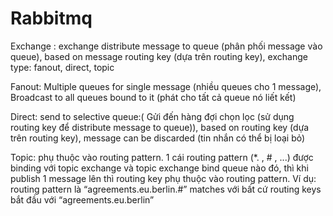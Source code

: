 # Rabbitmq



Exchange : exchange distribute message to queue (phân phối message vào queue), based on message routing key (dựa trên routing key), exchange type: fanout, direct, topic
	
Fanout: Multiple queues for single message (nhiều queues cho 1 message), Broadcast to all queues bound to it (phát cho tất cả queue nó liết kết)

	
Direct: send to selective queue:( Gửi đến hàng đợi chọn lọc (sử dụng routing key để distribute message to queue)), based on routing key (dựa trên routing key),  message can be discarded (tin nhắn có thể bị loại bỏ)
       
Topic: phụ thuộc vào routing pattern. 1 cái routing pattern (*. , # , ...) được binding với topic exchange và topic exchange bind queue nào đó, thì khi publish 1 message lên thì routing key phụ thuộc vào routing pattern. Ví dụ: routing pattern là “agreements.eu.berlin.#” matches với bất cứ routing keys bắt đầu với “agreements.eu.berlin”
